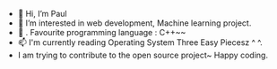 - 👋 Hi, I’m Paul
- 👀 I’m interested in web development, Machine learning project.
- 💞️ . Favourite programming language : C++~~
- 📫 I'm currently reading Operating System Three Easy Piecesz ^ ^.
- I am trying to contribute to the open source project~ Happy coding.

<!---
pwliuab/pwliuab is a ✨ special ✨ repository because its `README.md` (this file) appears on your GitHub profile.
You can click the Preview link to take a look at your changes.
--->
